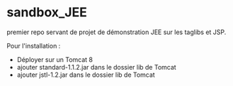 # sandbox_JEE
premier repo servant de projet de démonstration JEE sur les taglibs et JSP.

Pour l'installation :
<ul>
<li>Déployer sur un Tomcat 8</li>
<li>ajouter standard-1.1.2.jar dans le dossier lib de Tomcat</li>
<li>ajouter jstl-1.2.jar dans le dossier lib de Tomcat</li>
</ul>
